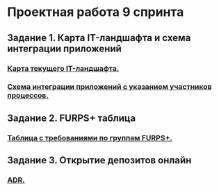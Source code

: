 # Проектная работа 9 спринта

## Задание 1. Карта IT-ландшафта и схема интеграции приложений
### [Карта текущего IT-ландшафта.](./Exc1/task-1-map-it-landscape.drawio)
### [Схема интеграции приложений с указанием участников процессов.](./Exc1/task-1-integration.drawio)

## Задание 2. FURPS+ таблица
### [Таблица с требованиями по группам FURPS+.](./Exc2/furps_table_v1.xlsx)

## Задание 3. Открытие депозитов онлайн
### [ADR.](./Exc3/adr_v1.docx)
